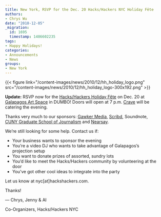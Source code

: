 ```yaml
---
title: New York, RSVP for the Dec. 20 Hacks/Hackers NYC Holiday Fête
authors:
- Chrys Wu
date: "2010-12-05"
_migration:
  id: 1695
  timestamp: 1486602235
tags:
- Happy Holidays!
categories:
- Announcements
- News
groups:
- New York
---
```


{{< figure link="/content-images/news/2010/12/hh\_holiday\_logo.png" src="/content-images/news/2010/12/hh\_holiday\_logo-300x192.png" >}}

**Update:** RSVP now for the [Hacks/Hackers Holiday Fête][1] on Dec. 20 at [Galapagos Art Space][2] in DUMBO! Doors will open at 7 p.m. [Crave][3] will be catering the evening.

Thanks very much to our sponsors: [Gawker Media][4], [Scribd][5], <a>Soundnote</a>, [CUNY Graduate School of Journalism][6] and [Nearsay][7].

We&#8217;re still looking for some help. Contact us if:

  * Your business wants to sponsor the evening
  * You&#8217;re a video DJ who wants to take advantage of Galapagos&#8217;s projection setup
  * You want to donate prizes of assorted, sundry lots
  * You&#8217;d like to meet the Hacks/Hackers community by volunteering at the door
  * You&#8217;ve got other cool ideas to integrate into the party

Let us know at nyc[at]hackshackers.com.

Thanks!

— Chrys, Jenny & Al

Co-Organizers, Hacks/Hackers NYC

 [1]: http://hackshackers.com/nycholidayfete
 [2]: http://galapagosartspace.com
 [3]: http://www.cravecateringny.com/main.shtml
 [4]: http://gawker.com/
 [5]: http://scribd.com
 [6]: http://www.journalism.cuny.edu/
 [7]: http://newyork.nearsay.com/
